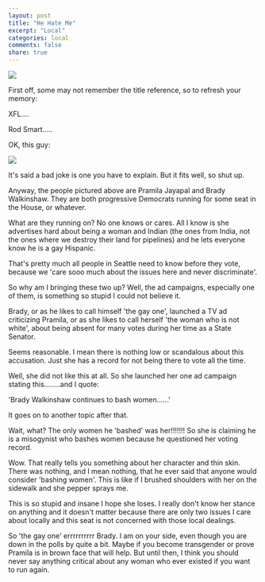 ```yaml
---
layout: post
title: "He Hate Me"
excerpt: "Local"
categories: local
comments: false
share: true
---
```


![](http://static.seattletimes.com/wp-content/uploads/2016/10/3dd39eba-8cda-11e6-804f-aed86649565b-780x569.jpg)



First off, some may not remember the title reference, so to refresh your memory:

XFL....


Rod Smart.....


OK, this guy:


![](http://l1.yimg.com/uu/api/res/1.2/e6PkdpIOFyUdRjR3yludtg--/aD00MjA7dz02MzA7c209MTthcHBpZD15dGFjaHlvbg--/http://l.yimg.com/os/publish-images/sports/2015-09-23/7e559d50-61f5-11e5-9ce1-fb8e5df1638a_rod-smart-he-hate-me.jpg)



It's said a bad joke is one you have to explain. But it fits well, so shut up.




Anyway, the people pictured above are Pramila Jayapal and Brady Walkinshaw. They are both progressive Democrats running for some seat in the House, or whatever. 


What are they running on? No one knows or cares. All I know is she advertises hard about being a woman and Indian (the ones from India, not the ones where we destroy their land for pipelines) and he lets everyone know he is a gay Hispanic. 

That's pretty much all people in Seattle need to know before they vote, because we 'care sooo much about the issues here and never discriminate'.


So why am I bringing these two up? Well, the ad campaigns, especially one of them, is something so stupid I could not believe it.


Brady, or as he likes to call himself 'the gay one', launched a TV ad criticizing Pramila, or as she likes to call herself 'the woman who is not white', about being absent for many votes during her time as a State Senator. 

Seems reasonable. I mean there is nothing low or scandalous about this accusation. Just she has a record for not being there to vote all the time.


Well, she did not like this at all. So she launched her one ad campaign stating this........and I quote:



'Brady Walkinshaw continues to bash women......'


It goes on to another topic after that.



Wait, what? The only women he 'bashed' was her!!!!!!! So she is claiming he is a misogynist who bashes women because he questioned her voting record. 

Wow. That really tells you something about her character and thin skin. There was nothing, and I mean nothing, that he ever said that anyone would consider 'bashing women'. This is like if I brushed shoulders with her on the sidewalk and she pepper sprays me.

This is so stupid and insane I hope she loses. I really don't know her stance on anything and it doesn't matter because there are only two issues I care about locally and this seat is not concerned with those local dealings.


So 'the gay one' errrrrrrrrr Brady. I am on your side, even though you are down in the polls by quite a bit. Maybe if you become transgender or prove Pramila is in brown face that will help. But until then, I think you should never say anything critical about any woman who ever existed if you want to run again. 







